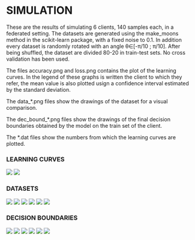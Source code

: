 # SIMULATION
These are the results of simulating 6 clients, 140 samples each, in a federated setting. 
The datasets are generated using the make_moons method in the scikit-learn package, with a fixed noise to 0.1. 
In addition every dataset is randomly rotated with an angle &theta;&isin;[-&pi;/10 ; &pi;/10].
After being shuffled, the dataset are divided 80-20 in train-test sets. 
No cross validation has been used.

The files accuracy.png and loss.png contains the plot of the learning curves.
In the legend of these graphs is written the client to which they refer, the mean value is also plotted usign a confidence interval estimated by the standard deviation.

The data_*.png files show the drawings of the dataset for a visual comparison.

The dec_bound_*.png files show the drawings of the final decision boundaries obtained by the model on the train set of the client.

The *.dat files show the numbers from which the learning curves are plotted.

### LEARNING CURVES
![](loss.png?raw=true)
![](accuracy.png?raw=true)

### DATASETS
![](data_client_0.png?raw=true)
![](data_client_1.png?raw=true)
![](data_client_2.png?raw=true)
![](data_client_3.png?raw=true)
![](data_client_4.png?raw=true)
![](data_client_5.png?raw=true)

### DECISION BOUNDARIES
![](dec_bound_c0.png?raw=true)
![](dec_bound_c1.png?raw=true)
![](dec_bound_c2.png?raw=true)
![](dec_bound_c3.png?raw=true)
![](dec_bound_c4.png?raw=true)
![](dec_bound_c5.png?raw=true)